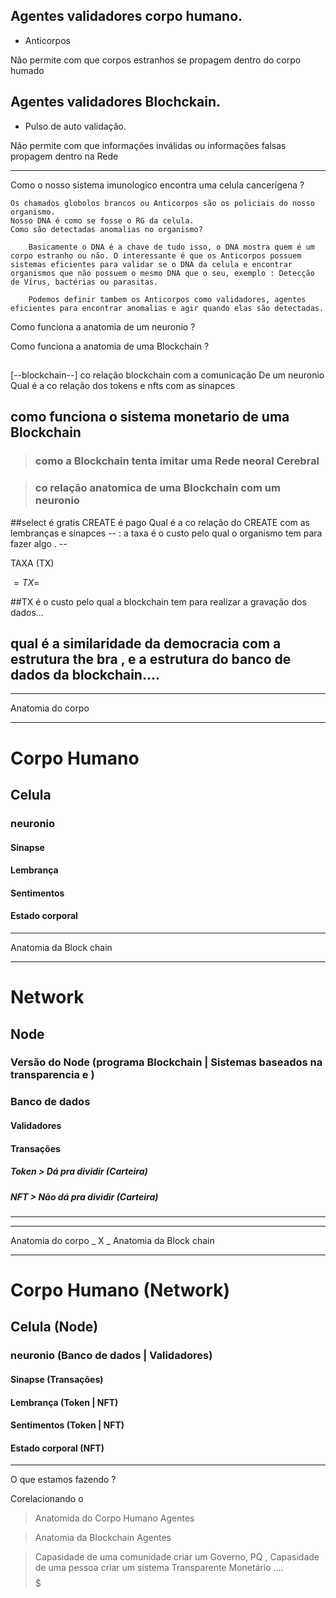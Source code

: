 
## Agentes validadores corpo humano.

* Anticorpos

Não permite com que corpos estranhos se propagem dentro do corpo humado

## Agentes validadores Blochckain.

* Pulso de auto validação.

Não permite com que informações inválidas ou informações falsas propagem dentro na Rede

-------------------

Como o nosso sistema imunologico encontra uma celula cancerígena ?

    Os chamados globolos brancos ou Anticorpos são os policiais do nosso organismo.
    Nosso DNA é como se fosse o RG da celula.
    Como são detectadas anomalias no organismo?

        Basicamente o DNA é a chave de tudo isso, o DNA mostra quem é um corpo estranho ou não. O interessante é que os Anticorpos possuem sistemas eficientes para validar se o DNA da celula e encontrar organismos que não possuem o mesmo DNA que o seu, exemplo : Detecção de Vírus, bactérias ou parasitas.

        Podemos definir tambem os Anticorpos como validadores, agentes eficientes para encontrar anomalias e agir quando elas são detectadas. 

Como funciona a anatomia de um neuronio ?

Como funciona a anatomia de uma Blockchain ?




##

[--blockchain--] co relação blockchain com a comunicação De um neuronio Qual é a co relação dos tokens e nfts com as sinapces

## como funciona o sistema monetario de uma Blockchain 
> ### como a Blockchain tenta imitar uma Rede neoral Cerebral

> ### co relação anatomica de uma Blockchain com um neuronio 

##select é gratis CREATE é pago Qual é a co relação do CREATE  com as lembranças e sinapces  -- : a taxa é o custo pelo qual o organismo tem para fazer algo . --

TAXA (TX) 

$= TX =$

##TX é o custo pelo qual a blockchain tem para realizar a gravação dos dados...

## qual é a similaridade da democracia com a estrutura the bra  , e a estrutura do banco de dados da blockchain....

---------------------

Anatomia do corpo

-----------------------


# Corpo Humano
## Celula
### neuronio
#### Sinapse
#### Lembrança
#### Sentimentos
#### Estado corporal

---------------------

Anatomia da Block chain

-----------------------


# Network
## Node
### Versão do Node (programa Blockchain | Sistemas baseados na transparencia e )
### Banco de dados
#### Validadores
####
#### Transações
##### Token > Dá pra dividir (Carteira)
##### NFT  > Não dá pra dividir (Carteira)



--------------------------------------------------------------------

---------------------

Anatomia do corpo _ X _ Anatomia da Block chain

-----------------------


# Corpo Humano (Network)
## Celula (Node)
### neuronio (Banco de dados | Validadores)
#### Sinapse (Transações)
#### Lembrança (Token | NFT)
#### Sentimentos  (Token | NFT)
#### Estado corporal (NFT)

---------------------

O que estamos fazendo ?

Corelacionando o 

> Anatomida do Corpo Humano
   > Agentes

> Anatomia da Blockchain
   > Agentes

>  Capasidade de uma comunidade criar um Governo, PQ , Capasidade de uma pessoa criar um sistema Transparente Monetário .... $$$$$$$$$$$$$$$$$$$$$$$$$$$$$$$$$$$$$$$$$$$$$$$$$$$$$$$$$$$$$$$$$$$$$

##

